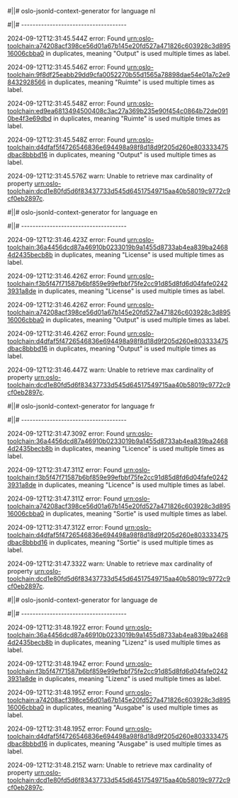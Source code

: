 #||# oslo-jsonld-context-generator for language nl  

#||# -------------------------------------  

2024-09-12T12:31:45.544Z error: Found [urn:oslo-toolchain:a74208acf398ce56d01a67b145e20fd527a471826c603928c3d89516006cbba0](all-cultuurenjeugdinfrastructuur-ap.jsonld#L9054) in duplicates, meaning "Output" is used multiple times as label.

2024-09-12T12:31:45.546Z error: Found [urn:oslo-toolchain:9f8df25eabb29dd9cfa0052270b55d1565a78898dae54e01a7c2e98432928566](all-cultuurenjeugdinfrastructuur-ap.jsonld#L9083) in duplicates, meaning "Ruimte" is used multiple times as label.

2024-09-12T12:31:45.548Z error: Found [urn:oslo-toolchain:ed9ea6813494500408c3ac27a369b235e90f454c0864b72de0910be4f3e69dbd](all-cultuurenjeugdinfrastructuur-ap.jsonld#L1718) in duplicates, meaning "Ruimte" is used multiple times as label.

2024-09-12T12:31:45.548Z error: Found [urn:oslo-toolchain:d4dfaf5f4726546836e694498a98f8d18d9f205d260e803333475dbac8bbbd16](all-cultuurenjeugdinfrastructuur-ap.jsonld#L1753) in duplicates, meaning "Output" is used multiple times as label.

2024-09-12T12:31:45.576Z warn: Unable to retrieve max cardinality of property [urn:oslo-toolchain:dcd1e80fd5d6f83437733d545d64517549715aa40b58019c9772c9cf0eb2897c](all-cultuurenjeugdinfrastructuur-ap.jsonld#L8170).

#||# oslo-jsonld-context-generator for language en  

#||# -------------------------------------  

2024-09-12T12:31:46.423Z error: Found [urn:oslo-toolchain:36a4456dcd87a46910b0233019b9a1455d8733ab4ea839ba24684d2435becb8b](all-cultuurenjeugdinfrastructuur-ap.jsonld#L1231) in duplicates, meaning "License" is used multiple times as label.

2024-09-12T12:31:46.426Z error: Found [urn:oslo-toolchain:f3b5f47f71587b6bf859e99efbbf75fe2cc91d85d8fd6d04fafe02423931a8de](all-cultuurenjeugdinfrastructuur-ap.jsonld#L2247) in duplicates, meaning "License" is used multiple times as label.

2024-09-12T12:31:46.426Z error: Found [urn:oslo-toolchain:a74208acf398ce56d01a67b145e20fd527a471826c603928c3d89516006cbba0](all-cultuurenjeugdinfrastructuur-ap.jsonld#L9054) in duplicates, meaning "Output" is used multiple times as label.

2024-09-12T12:31:46.426Z error: Found [urn:oslo-toolchain:d4dfaf5f4726546836e694498a98f8d18d9f205d260e803333475dbac8bbbd16](all-cultuurenjeugdinfrastructuur-ap.jsonld#L1753) in duplicates, meaning "Output" is used multiple times as label.

2024-09-12T12:31:46.447Z warn: Unable to retrieve max cardinality of property [urn:oslo-toolchain:dcd1e80fd5d6f83437733d545d64517549715aa40b58019c9772c9cf0eb2897c](all-cultuurenjeugdinfrastructuur-ap.jsonld#L8170).

#||# oslo-jsonld-context-generator for language fr  

#||# -------------------------------------  

2024-09-12T12:31:47.309Z error: Found [urn:oslo-toolchain:36a4456dcd87a46910b0233019b9a1455d8733ab4ea839ba24684d2435becb8b](all-cultuurenjeugdinfrastructuur-ap.jsonld#L1231) in duplicates, meaning "Licence" is used multiple times as label.

2024-09-12T12:31:47.311Z error: Found [urn:oslo-toolchain:f3b5f47f71587b6bf859e99efbbf75fe2cc91d85d8fd6d04fafe02423931a8de](all-cultuurenjeugdinfrastructuur-ap.jsonld#L2247) in duplicates, meaning "Licence" is used multiple times as label.

2024-09-12T12:31:47.311Z error: Found [urn:oslo-toolchain:a74208acf398ce56d01a67b145e20fd527a471826c603928c3d89516006cbba0](all-cultuurenjeugdinfrastructuur-ap.jsonld#L9054) in duplicates, meaning "Sortie" is used multiple times as label.

2024-09-12T12:31:47.312Z error: Found [urn:oslo-toolchain:d4dfaf5f4726546836e694498a98f8d18d9f205d260e803333475dbac8bbbd16](all-cultuurenjeugdinfrastructuur-ap.jsonld#L1753) in duplicates, meaning "Sortie" is used multiple times as label.

2024-09-12T12:31:47.332Z warn: Unable to retrieve max cardinality of property [urn:oslo-toolchain:dcd1e80fd5d6f83437733d545d64517549715aa40b58019c9772c9cf0eb2897c](all-cultuurenjeugdinfrastructuur-ap.jsonld#L8170).

#||# oslo-jsonld-context-generator for language de  

#||# -------------------------------------  

2024-09-12T12:31:48.192Z error: Found [urn:oslo-toolchain:36a4456dcd87a46910b0233019b9a1455d8733ab4ea839ba24684d2435becb8b](all-cultuurenjeugdinfrastructuur-ap.jsonld#L1231) in duplicates, meaning "Lizenz" is used multiple times as label.

2024-09-12T12:31:48.194Z error: Found [urn:oslo-toolchain:f3b5f47f71587b6bf859e99efbbf75fe2cc91d85d8fd6d04fafe02423931a8de](all-cultuurenjeugdinfrastructuur-ap.jsonld#L2247) in duplicates, meaning "Lizenz" is used multiple times as label.

2024-09-12T12:31:48.195Z error: Found [urn:oslo-toolchain:a74208acf398ce56d01a67b145e20fd527a471826c603928c3d89516006cbba0](all-cultuurenjeugdinfrastructuur-ap.jsonld#L9054) in duplicates, meaning "Ausgabe" is used multiple times as label.

2024-09-12T12:31:48.195Z error: Found [urn:oslo-toolchain:d4dfaf5f4726546836e694498a98f8d18d9f205d260e803333475dbac8bbbd16](all-cultuurenjeugdinfrastructuur-ap.jsonld#L1753) in duplicates, meaning "Ausgabe" is used multiple times as label.

2024-09-12T12:31:48.215Z warn: Unable to retrieve max cardinality of property [urn:oslo-toolchain:dcd1e80fd5d6f83437733d545d64517549715aa40b58019c9772c9cf0eb2897c](all-cultuurenjeugdinfrastructuur-ap.jsonld#L8170).

